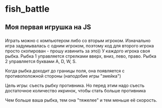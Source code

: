 # fish_battle
## Моя первая игрушка на JS
###
Играть можно с компьютером либо со вторым игроком.
Изначально игра задумывалась с одним игроком, поэтому код для второго игрока просто скопирован - прошу извинить за это))
У каждого игрока своя рыбка.
Рыбка 1 управляется стрелками вверх, вниз, лево, право.
Рыбка 2 управляется буквами A, D, W, S.

Когда рыбка доходит до границы поля, она появляется с противоположной стороны
(наподобие игры "змейка")

Цель игры: съесть рыбку противника. Но перед этим надо 
съесть достаточное количество икринок, чтобы стать больше противника

Чем больше ваша рыбка, тем она "тяжелее" и тем меньше её скорость.
##
